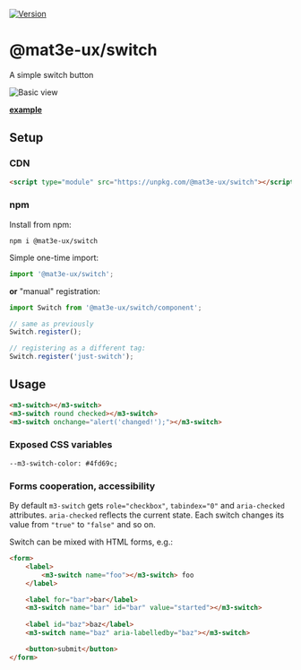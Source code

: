 [![Version](https://img.shields.io/npm/v/@mat3e-ux/switch.svg)](https://www.npmjs.com/package/@mat3e-ux/switch)

# @mat3e-ux/switch
A simple switch button

![Basic view](https://mat3e.github.io/ux/img/switch.png "Basic view")

[**example**](https://mat3e.github.io/ux/#switch)

## Setup

### CDN
```html
<script type="module" src="https://unpkg.com/@mat3e-ux/switch"></script>
```

### npm
Install from npm:
```
npm i @mat3e-ux/switch
```
Simple one-time import:
```javascript
import '@mat3e-ux/switch';
```
**or** "manual" registration:
```javascript
import Switch from '@mat3e-ux/switch/component';

// same as previously
Switch.register();

// registering as a different tag:
Switch.register('just-switch');
```

## Usage
```html
<m3-switch></m3-switch>
<m3-switch round checked></m3-switch>
<m3-switch onchange="alert('changed!');"></m3-switch>
```

### Exposed CSS variables
```
--m3-switch-color: #4fd69c;
```

### Forms cooperation, accessibility
By default `m3-switch` gets `role="checkbox"`, `tabindex="0"` and `aria-checked` attributes. `aria-checked` reflects the current state. Each switch changes its value from `"true"` to `"false"` and so on.

Switch can be mixed with HTML forms, e.g.:
```html
<form>
    <label>
        <m3-switch name="foo"></m3-switch> foo
    </label>

    <label for="bar">bar</label>
    <m3-switch name="bar" id="bar" value="started"></m3-switch>
    
    <label id="baz">baz</label>
    <m3-switch name="baz" aria-labelledby="baz"></m3-switch>

    <button>submit</button>
</form>
```
